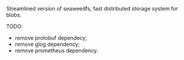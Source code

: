 Streamlined version of seaweedfs, fast distributed storage system for blobs.

TODO:
+ remove protobuf dependecy;
+ remove glog dependency;
+ remove prometheus dependency.

